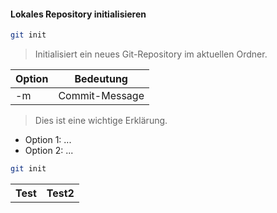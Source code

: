 #### Lokales Repository initialisieren

```bash
git init
```
> Initialisiert ein neues Git-Repository im aktuellen Ordner.

| Option | Bedeutung    |
|--------|--------------|
| -m     | Commit-Message|



> Dies ist eine wichtige Erklärung.
- Option 1: ...
- Option 2: ...

```bash
git init
```


<table>
  <tr>
    <th>Test</th>
    <th>Test2</th>
  </tr>
</table>
